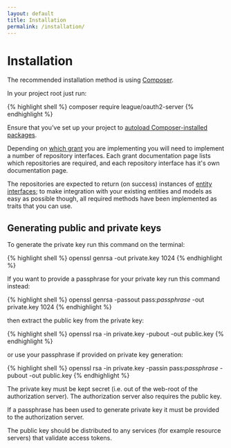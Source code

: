 ```yaml
---
layout: default
title: Installation
permalink: /installation/
---
```


# Installation

The recommended installation method is using [Composer](https://getcomposer.org).

In your project root just run:

{% highlight shell %}
composer require league/oauth2-server
{% endhighlight %}

Ensure that you’ve set up your project to [autoload Composer-installed packages](https://getcomposer.org/doc/01-basic-usage.md#autoloading).

Depending on [which grant](/authorization-server/which-grant/) you are implementing you will need to implement a number of repository interfaces. Each grant documentation page lists which repositories are required, and each repository interface has it's own documentation page.

The repositories are expected to return (on success) instances of [entity interfaces](https://github.com/thephpleague/oauth2-server/tree/master/src/Entities); to make integration with your existing entities and models as easy as possible though, all required methods have been implemented as traits that you can use.

## Generating public and private keys

To generate the private key run this command on the terminal:

{% highlight shell %}
openssl genrsa -out private.key 1024
{% endhighlight %}

If you want to provide a passphrase for your private key run this command instead:

{% highlight shell %}
openssl genrsa -passout pass:_passphrase_ -out private.key 1024
{% endhighlight %}

then extract the public key from the private key:

{% highlight shell %}
openssl rsa -in private.key -pubout -out public.key
{% endhighlight %}

or use your passphrase if provided on private key generation:

{% highlight shell %}
openssl rsa -in private.key -passin pass:_passphrase_ -pubout -out public.key
{% endhighlight %}

The private key must be kept secret (i.e. out of the web-root of the authorization server). The authorization server also requires the public key.

If a passphrase has been used to generate private key it must be provided to the authorization server.

The public key should be distributed to any services (for example resource servers) that validate access tokens.
